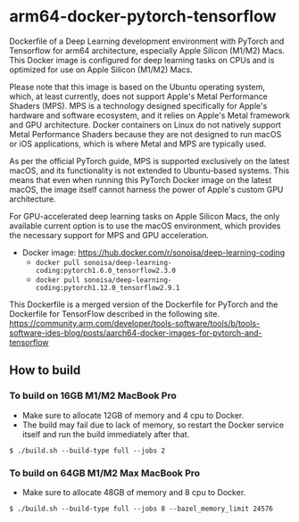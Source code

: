 # arm64-docker-pytorch-tensorflow

Dockerfile of a Deep Learning development environment with PyTorch and Tensorflow for arm64 architecture, especially Apple Silicon (M1/M2) Macs.
This Docker image is configured for deep learning tasks on CPUs and is optimized for use on Apple Silicon (M1/M2) Macs. 

Please note that this image is based on the Ubuntu operating system, which, at least currently, does not support Apple's Metal Performance Shaders (MPS). MPS is a technology designed specifically for Apple's hardware and software ecosystem, and it relies on Apple's Metal framework and GPU architecture. Docker containers on Linux do not natively support Metal Performance Shaders because they are not designed to run macOS or iOS applications, which is where Metal and MPS are typically used.

As per the official PyTorch guide, MPS is supported exclusively on the latest macOS, and its functionality is not extended to Ubuntu-based systems. This means that even when running this PyTorch Docker image on the latest macOS, the image itself cannot harness the power of Apple's custom GPU architecture.

For GPU-accelerated deep learning tasks on Apple Silicon Macs, the only available current option is to use the macOS environment, which provides the necessary support for MPS and GPU acceleration.

* Docker image: https://hub.docker.com/r/sonoisa/deep-learning-coding
    * ```docker pull sonoisa/deep-learning-coding:pytorch1.6.0_tensorflow2.3.0```
    * ```docker pull sonoisa/deep-learning-coding:pytorch1.12.0_tensorflow2.9.1```

This Dockerfile is a merged version of the Dockerfile for PyTorch and the Dockerfile for TensorFlow described in the following site.
https://community.arm.com/developer/tools-software/tools/b/tools-software-ides-blog/posts/aarch64-docker-images-for-pytorch-and-tensorflow


## How to build

### To build on 16GB M1/M2 MacBook Pro

- Make sure to allocate 12GB of memory and 4 cpu to Docker.
- The build may fail due to lack of memory, so restart the Docker service itself and run the build immediately after that.

```
$ ./build.sh --build-type full --jobs 2
```


### To build on 64GB M1/M2 Max MacBook Pro

- Make sure to allocate 48GB of memory and 8 cpu to Docker.

```
$ ./build.sh --build-type full --jobs 8 --bazel_memory_limit 24576
```
